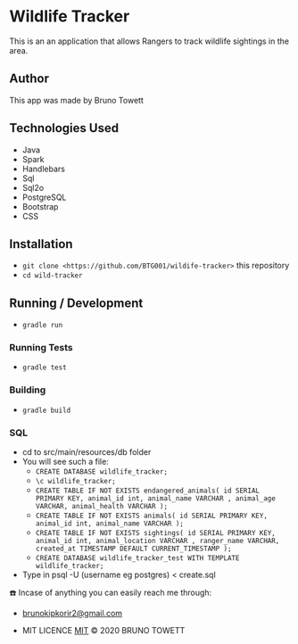 # Wildlife Tracker

This is an an application that allows Rangers to track wildlife sightings in the area.

## Author

This app was made by Bruno Towett

## Technologies Used 
- Java
- Spark
- Handlebars
- Sql
- Sql2o
- PostgreSQL
- Bootstrap
- CSS

## Installation

* `git clone <https://github.com/BTG001/wildife-tracker>` this repository
* `cd wild-tracker`

## Running / Development

* `gradle run`

### Running Tests

* `gradle test`

### Building

* `gradle build`

### SQL

* cd to src/main/resources/db folder
* You will see such a file:
    * `CREATE DATABASE wildlife_tracker;`
    * `\c wildlife_tracker;`
    * `CREATE TABLE IF NOT EXISTS endangered_animals(
       	id SERIAL PRIMARY KEY,
           animal_id int,
           animal_name VARCHAR ,
           animal_age VARCHAR,
           animal_health VARCHAR
       );`
    * `CREATE TABLE IF NOT EXISTS animals(
       	id SERIAL PRIMARY KEY,
           animal_id int,
           animal_name VARCHAR
       );`
    *  `CREATE TABLE IF NOT EXISTS sightings(
            id SERIAL PRIMARY KEY,
            animal_id int,
            animal_location VARCHAR ,
            ranger_name VARCHAR,
            created_at TIMESTAMP DEFAULT CURRENT_TIMESTAMP
        );
`
    * `CREATE DATABASE wildlife_tracker_test WITH TEMPLATE wildlife_tracker;`
* Type in psql -U (username eg postgres) < create.sql

:phone: Incase of anything you can easily reach me through:
* brunokipkorir2@gmail.com

* MIT LICENCE [MIT](http://opensource.org/licenses/MIT)
© 2020 BRUNO TOWETT

